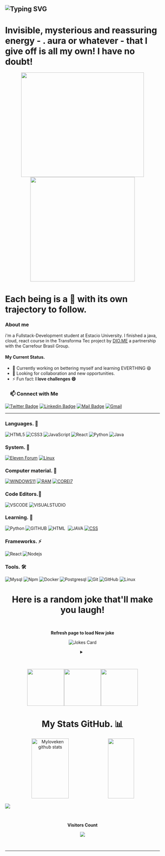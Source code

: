 
<!--Title @Myloveken-->
![Typing SVG](https://readme-typing-svg.herokuapp.com/?color=00b3ff&size=30&center=true&vCenter=true&width=1000&lines=HELLO!👋;i'm+from+of+Haiti;i'm+a+student+Full+Stack+Development+at+Estacio+University;Welcome!)
-------

 # Invisible, mysterious and reassuring energy - . aura or whatever - that I give off is all my own! I have no doubt!
 <!-- START NEW SECTION -->

<p align="center">
  <img src="https://raw.githubusercontent.com/Ayushparikh-code/Ayushparikh-code/main/me.gif" width=400 height=340>
  <img src="https://raw.githubusercontent.com/Ayushparikh-code/Ayushparikh-code/main/new.gif" height=340/>
</p>


<!-- GITHUB ACTIVITY GRAPH -->

# Each being is a 🌟 with its own trajectory to follow.

### About me
i'm a Fullstack-Development student at Estacio University. 
I finished a java, cloud, react course in the Transforma Tec project by [DIO.ME](https://web.dio.me/users/cherestek?tab=skills) a partnership with the Carrefour Brasil Group.

#### My Current Status.
- 🌱 Currently working on bettering myself and learning EVERTHING 😄
- 👯 Looking for collaboration and new opportunities.
- ⚡ Fun fact: **I love challenges 😄**

<!-- <img src="https://github.com/rajput2107/rajput2107/blob/master/Assets/Handshake.gif" width="40px">I’m looking to collaborate on **Open-Source Projects** -->

<!-- START NEW SECTION -->
 <!-- CONNECT WITH ME LINKS -->
<h3><a id="user-content-about-me" class="anchor" aria-hidden="true" href="#about-me"><svg class="octicon octicon-link" viewBox="0 0 16 16" version="1.1" width="16" height="16" aria-hidden="true"></a>📫 Connect with Me
</h3>
  
  [![Twitter Badge](https://img.shields.io/badge/Twitter-1DA1F2?style=for-the-badge&logo=twitter&logoColor=white)](https://twitter.com/MYLOVEKENN_)
  [![Linkedin Badge](https://img.shields.io/badge/LinkedIn-0077B5?style=for-the-badge&logo=linkedin&logoColor=white)](https://www.linkedin.com/in/kenlove-chereste-067891188)
  [![Mail Badge](https://img.shields.io/badge/Gmail-D14836?style=for-the-badge&logo=gmail&logoColor=white)](mailto:cherestek@gmail.com)
  [![Gmail](https://img.shields.io/badge/Microsoft_Outlook-0078D4?style=for-the-badge&logo=microsoft-outlook&logoColor=whiteE&amp;color:white)](mailto:kenlovechereste@outlook.fr?subject=[GitHub]%20Acabei%20de%20ver%20o%20seu%20GitHub)
 
<hr>

  
### Languages. 🚧 
![HTML5](https://icongr.am/devicon/html5-original.svg?size=50&color=currentColor)
![CSS3](https://icongr.am/devicon/css3-original.svg?size=50&color=currentColor)
![JavaScript](https://icongr.am/devicon/javascript-original.svg?size=50&color=currentColor)
![React](https://icongr.am/devicon/react-original.svg?size=50&color=currentColor)
![Python](https://icongr.am/devicon/python-original.svg?size=50&color=currentColor)
![Java](https://icongr.am/devicon/java-original.svg?size=50&color=currentColor)
  
  

 ### System. 🏅
  [![Eleven Forum](https://img.shields.io/badge/Eleven%20Forum-0078D6?style=for-the-badge&logo=windows&logoColor=white)](https://www.elevenforum.com/t/custom-icons-for-windows-11-thread-folders-dropbox-google-drive-podcasts-nvme-drive-steam-adobe.448)
  [![Linux](https://img.shields.io/badge/Linux-yellow?style=for-the-badge&logo=linux&logoColor=white)](https://github.com/Myloveken)
  
  
  
  ### Computer material. 💼
  [![WINDOWS11](https://img.shields.io/badge/windows-%230078D6.svg?&style=for-the-badge&logo=windows&logoColor=#C21E56)](https://github.com/Myloveken)
  [![RAM](https://img.shields.io/badge/RAM-32GB-%230071C5.svg?&style=for-the-badge&logoColor=#C21E56)](https://github.com/Myloveken)
  [![COREI7](https://img.shields.io/badge/Intel-Core_i7_10th-0071C5?style=for-the-badge&logo=intel&logoColor=#C21E56)](https://github.com/Myloveken)
  
  
  
  ### Code Editors.🔰
  ![VSCODE](https://img.shields.io/badge/VS_CODE-007ACC?style=for-the-badge&logo=visual-studio-code&logoColor=#C21E56)
  ![VISUALSTUDIO](https://img.shields.io/badge/VISUAL_STUDIO-7733FF?style=for-the-badge&logo=visual-studio&logoColor=#C21E56)
  
  
  
  ### Learning. 📂
  ![Python](https://img.shields.io/badge/Python-14354C?style=for-the-badge&logo=python&logoColor=#C21E56)
  ![GITHUB](https://img.shields.io/badge/GITHUB-000000?style=for-the-badge&logo=github&logoColor=#C21E56)
  ![HTML](https://img.shields.io/badge/-HTML-ECE2FB?style=for-the-badge&logo=HTML5)&nbsp;
  ![JAVA](https://img.shields.io/badge/Java-ED8B00?style=for-the-badge&logo=java&logoColor=white)
  [![CSS](https://img.shields.io/badge/-CSS-1572B6?style=for-the-badge&logo=css3&logoColor=white)](https://www.w3.org/Style/CSS/)
 

 
 ### Frameworks. ⚡
![React](https://img.shields.io/badge/React-20232A?style=for-the-badge&logo=react&logoColor=61DAFB)
![Nodejs](https://img.shields.io/badge/Node.js-339933?style=for-the-badge&logo=nodedotjs&logoColor=white)
  

 
  ### Tools. 🛠 
![Mysql](https://icongr.am/devicon/mysql-original-wordmark.svg?size=50&color=currentColor)
![Npm](https://icongr.am/devicon/npm-original-wordmark.svg?size=50&color=currentColor)
![Docker](https://icongr.am/devicon/docker-original-wordmark.svg?size=50&color=currentColor)
![Postgresql](https://icongr.am/devicon/postgresql-original.svg?size=50&color=currentColor)
![Git](https://icongr.am/devicon/git-original.svg?size=50&color=currentColor)
![GitHub](https://icongr.am/devicon/github-original.svg?size=50&color=currentColor)
![Linux](https://icongr.am/devicon/linux-original.svg?size=50&color=currentColor)
 
 
 
 <!-- START NEW SECTION -->
 
 <div align="center">
  
  
# Here is a random joke that'll make you laugh!
 
 
<!-- START NEW SECTION -->
<div align="center">
 <br>
 <p align="centre"><b> Refresh page to load New joke</b></p>
 
 
![Jokes Card](https://readme-jokes.vercel.app/api)
 
 
 <details><summary align="center"> </samp></summary><p align ="centre"> Refresh page to load New joke</p></details>
<br>
</div>
<h2>
 
 <p align="center">
<img align="" height='120px' src="https://github.com/aryashah2k/aryashah2k/blob/main/assets/Geometric%20White.gif" /><img align="" height='120px' src="https://raw.githubusercontent.com/rodrigograca31/rodrigograca31/master/matrix.svg" /><img align="" height='120px' src="https://github.com/aryashah2k/aryashah2k/blob/main/assets/Geometric%20White.gif" />
</p>
 


<!-- START NEW SECTION -->
 
<!-- GITHUB ACTIVITY GRAPH -->
 
 
 
  # My Stats GitHub. 📊
  <img width="49%" height="195px" src="https://github-readme-stats-sigma-five.vercel.app/api?username=Myloveken&show_icons=true&count_private=true&hide_border=true&title_color=00b3ff&icon_color=00b4ff&text_color=c9d1d9&bg_color=0d1117" alt="Myloveken github stats" /> <img width="41%" height="195px" src="https://github-readme-stats-sigma-five.vercel.app/api/top-langs/?username=Myloveken&layout=compact&hide_border=true&title_color=00b3ff&text_color=00b4ff&bg_color=0d1117" />
</div> 

</div>
  
  <!--Sneek Myloveken-->
![](https://github.com/Myloveken/Myloveken/raw/output/github-contribution-grid-snake.svg)
 <!---------------------------------------------------------------------------------------------------------------> 
  <table style="width:100%",>
  
  
  <!-- START NEW SECTION -->
  <!--Visitors Count-->
<div align="center">
<br><p align="centre"><b>Visitors Count</b></p>  
<p align="center"><img align="center" src="https://profile-counter.glitch.me/{Myloveken}/count.svg" /></p> 
<br></div>
<hr> 
  
